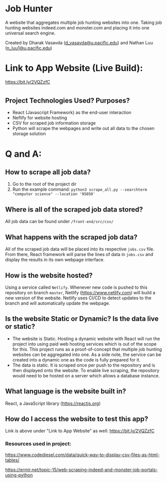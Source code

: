 # Job Hunter

A website that aggregates multiple job hunting websites into one. Taking job hunting websites indeed.com and monster.com and placing it into one universal search engine.

Created by Dharak Vasavda (d_vasavda@u.pacific.edu) and Nathan Luu (n_luu1@u.pacific.edu)

# Link to App Website (Live Build):
https://bit.ly/2VQZzfC

#

## Project Technologies Used? Purposes?

- React (Javascript Framework) as the end-user interaction
- Neflify for website hosting
- CSV for scraped job information storage
- Python will scrape the webpages and write out all data to the chosen storage solution


# Q and A:

## How to scrape all job data?

1. Go to the root of the project dir
2. Run the example command:
    `python3 scrape_all.py --searchterm "computer science" --location '95050'`


## Where is all of the scraped job data stored?
All job data can be found under `/front-end/src/csv/`


## What happens with the scraped job data?
All of the scraped job data will be placed into its respective `jobs.csv` file. From there, React framework will parse the lines of data in `jobs.csv` and display the results in its own webpage interface.


## How is the website hosted?
Using a service called `Netlify`. Whenever new code is pushed to this repository on branch `master`, Netlify (https://www.netlify.com) will build a new version of the website. Netlify uses CI/CD to detect updates to the branch and will automatically update the webpage.


## Is the website Static or Dynamic? Is the data live or static?
- The website is Static. Hosting a dynamic website with React will run the project into using paid web hosting services which is out of the scope for this. This project runs as a proof-of-concept that multiple job hunting websites can be aggregated into one. As a side note, the service can be created into a dynamic one as the code is fully prepared for it.
- The data is static. It is scraped once per push to the repository and is then displayed onto the website. To enable live scraping, the repository would need to be hosted on a server which allows a database instance.


## What language is the website built in?
React, a JavaScript library (https://reactjs.org)


## How do I access the website to test this app?
Link is above under "Link to App Website" as well:  https://bit.ly/2VQZzfC




### Resources used in project:

https://www.codediesel.com/data/quick-way-to-display-csv-files-as-html-tables/

https://ermir.net/topic-15/web-scraping-indeed-and-monster-job-portals-using-python
